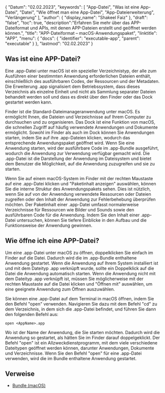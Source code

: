 {
"Datum": "02.02.2023",
  "keywords": [
"App-Datei",
"Was ist eine App-Datei",
"Datei",
"Wie öffnet man eine App-Datei",
"App-Dateierweiterung",
"Verlängerung"
],
  "author": {
"display_name": "Shakeel Faiz"
},
"draft": "false",
  "toc": true,
  "description":"Erfahren Sie mehr über das APP-Dateiformat und APIs, mit denen APP-Dateien erstellt und geöffnet werden können.",
"title": "APP-Dateiformat – macOS-Anwendungspaket",
"linktitle": "APP",
  "menu": {
    "docs": {
      "identifier": "executable-app",
"parent": "executable"
}
},
"lastmod": "02.02.2023"
}

## Was ist eine APP-Datei?

Eine .app-Datei unter macOS ist ein spezieller Verzeichnistyp, der alle zum Ausführen einer bestimmten Anwendung erforderlichen Dateien enthält, einschließlich des ausführbaren Codes, der Ressourcen und der Metadaten. Die Erweiterung .app signalisiert dem Betriebssystem, dass dieses Verzeichnis als einzelne Einheit und nicht als Sammlung separater Dateien behandelt werden soll und dass es direkt über den Finder oder das Dock gestartet werden kann.

Finder ist die Standard-Dateimanageranwendung unter macOS. Es ermöglicht Ihnen, die Dateien und Verzeichnisse auf Ihrem Computer zu durchsuchen und zu organisieren. Das Dock ist eine Funktion von macOS, die schnellen Zugriff auf häufig verwendete Anwendungen und Dokumente ermöglicht. Sowohl im Finder als auch im Dock können Sie Anwendungen starten, indem Sie auf ihre .app-Dateien klicken, wodurch das entsprechende Anwendungspaket geöffnet wird. Wenn Sie eine Anwendung starten, wird der ausführbare Code im .app-Bundle ausgeführt, wodurch die Anwendung zur Verwendung verfügbar gemacht wird. Die .app-Datei ist die Darstellung der Anwendung im Dateisystem und bietet dem Benutzer die Möglichkeit, auf die Anwendung zuzugreifen und sie zu starten.

Wenn Sie auf einem macOS-System im Finder mit der rechten Maustaste auf eine .app-Datei klicken und "Paketinhalt anzeigen" auswählen, können Sie die interne Struktur des Anwendungspakets sehen. Dies ist nützlich, wenn Sie auf von der Anwendung verwendete Ressourcen oder Dateien zugreifen oder den Inhalt der Anwendung zur Fehlerbehebung überprüfen möchten. Der Paketinhalt einer .app-Datei umfasst normalerweise Verzeichnisse für Ressourcen wie Bilder und Sounds sowie den ausführbaren Code für die Anwendung. Indem Sie den Inhalt einer .app-Datei untersuchen, können Sie tiefere Einblicke in den Aufbau und die Funktionsweise der Anwendung gewinnen.

## Wie öffne ich eine APP-Datei?

Um eine .app-Datei unter macOS zu öffnen, doppelklicken Sie einfach im Finder auf die Datei. Dadurch wird die im .app-Bundle enthaltene Anwendung gestartet. Wenn die Anwendung auf Ihrem System installiert ist und mit dem Dateityp .app verknüpft wurde, sollte ein Doppelklick auf die Datei die Anwendung automatisch starten. Wenn die Anwendung nicht mit dem Dateityp .app verknüpft ist, müssen Sie möglicherweise mit der rechten Maustaste auf die Datei klicken und "Öffnen mit" auswählen, um eine geeignete Anwendung zum Öffnen auszuwählen.

Sie können eine .app-Datei auf dem Terminal in macOS öffnen, indem Sie den Befehl "open" verwenden. Navigieren Sie dazu mit dem Befehl "cd" zu dem Verzeichnis, in dem sich die .app-Datei befindet, und führen Sie dann den folgenden Befehl aus:

```
open <AppName>.app 
```

Wo<AppName> ist der Name der Anwendung, die Sie starten möchten. Dadurch wird die Anwendung so gestartet, als hätten Sie im Finder darauf doppelgeklickt. Der Befehl "open" ist ein Allzweckdienstprogramm, mit dem viele verschiedene Dateitypen geöffnet werden können, darunter Anwendungen, Dokumente und Verzeichnisse. Wenn Sie den Befehl "open" für eine .app-Datei verwenden, wird die im Bundle enthaltene Anwendung gestartet.

## Verweise
* [Bundle (macOS)](https://en.wikipedia.org/wiki/Bundle_(macOS))
